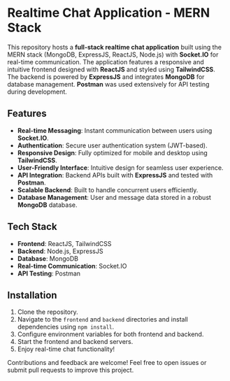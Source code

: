# Realtime Chat Application - MERN Stack

This repository hosts a **full-stack realtime chat application** built using the MERN stack (MongoDB, ExpressJS, ReactJS, Node.js) with **Socket.IO** for real-time communication. The application features a responsive and intuitive frontend designed with **ReactJS** and styled using **TailwindCSS**. The backend is powered by **ExpressJS** and integrates **MongoDB** for database management. **Postman** was used extensively for API testing during development. 

## Features
- **Real-time Messaging**: Instant communication between users using **Socket.IO**.
- **Authentication**: Secure user authentication system (JWT-based).
- **Responsive Design**: Fully optimized for mobile and desktop using **TailwindCSS**.
- **User-Friendly Interface**: Intuitive design for seamless user experience.
- **API Integration**: Backend APIs built with **ExpressJS** and tested with **Postman**.
- **Scalable Backend**: Built to handle concurrent users efficiently.
- **Database Management**: User and message data stored in a robust **MongoDB** database.

## Tech Stack
- **Frontend**: ReactJS, TailwindCSS  
- **Backend**: Node.js, ExpressJS  
- **Database**: MongoDB  
- **Real-time Communication**: Socket.IO  
- **API Testing**: Postman  

## Installation
1. Clone the repository.
2. Navigate to the `frontend` and `backend` directories and install dependencies using `npm install`.
3. Configure environment variables for both frontend and backend.
4. Start the frontend and backend servers.
5. Enjoy real-time chat functionality! 

Contributions and feedback are welcome! Feel free to open issues or submit pull requests to improve this project.
 
 
